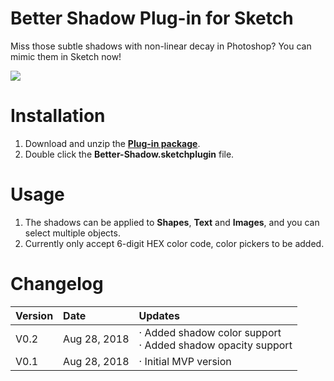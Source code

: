 # Better Shadow Plug-in for Sketch
Miss those subtle shadows with non-linear decay in Photoshop? You can mimic them in Sketch now!

![](https://github.com/JJYing/Sketch-Better-Shadow/raw/master/Assets/preview.gif)

# Installation
1. Download and unzip the [**Plug-in package**](https://github.com/JJYing/Sketch-Better-Shadow/raw/master/Releases/Better-Shadow-Latest.zip).
2. Double click the **Better-Shadow.sketchplugin** file.

# Usage
1. The shadows can be applied to **Shapes**, **Text** and **Images**, and you can select multiple objects.
2. Currently only accept 6-digit HEX color code, color pickers to be added.

# Changelog
| Version | Date | Updates |
|:--|:--|:--|
| V0.2 | Aug 28, 2018 | · Added shadow color support<br>· Added  shadow opacity support |
| V0.1 | Aug 28, 2018 | · Initial MVP version |
